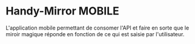 # Handy-Mirror MOBILE

L'application mobile permettant de consomer l'API et faire en sorte que le miroir magique réponde en fonction de ce qui est saisie par l'utilisateur.
